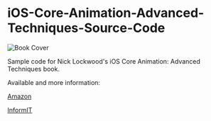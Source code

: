 # iOS-Core-Animation-Advanced-Techniques-Source-Code

![Book Cover](https://images-na.ssl-images-amazon.com/images/I/51hrk6q-DRL.jpg)

Sample code for Nick Lockwood's iOS Core Animation: Advanced Techniques book. 

Available and more information:

<a href="https://www.amazon.com/iOS-Core-Animation-Advanced-Techniques-ebook/dp/B00EHJCORC/ref=sr_1_1?ie=UTF8&qid=1500951071&sr=8-1&keywords=core+animation">Amazon</a>

<a href="http://www.informit.com/store/ios-core-animation-advanced-techniques-9780133440751">InformIT</a>
